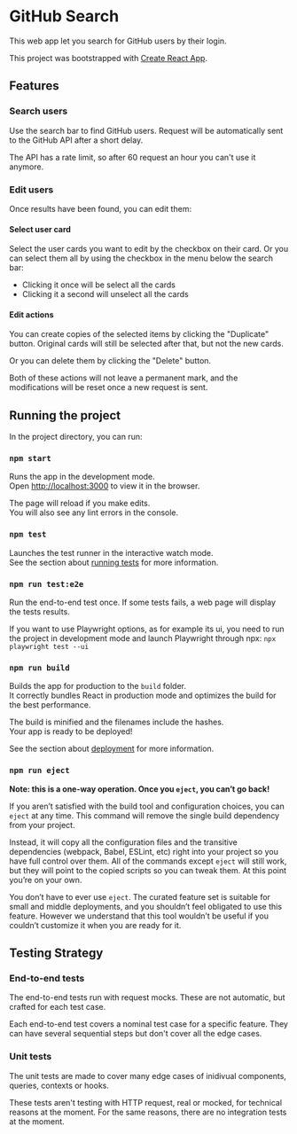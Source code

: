 # GitHub Search

This web app let you search for GitHub users by their login.

This project was bootstrapped with [Create React App](https://github.com/facebook/create-react-app).

## Features

### Search users

Use the search bar to find GitHub users. Request will be automatically sent to the GitHub API after a short delay.

The API has a rate limit, so after 60 request an hour you can't use it anymore.

### Edit users

Once results have been found, you can edit them:

#### Select user card

Select the user cards you want to edit by the checkbox on their card. Or you can select them all by using the checkbox in the menu below the search bar:

- Clicking it once will be select all the cards
- Clicking it a second will unselect all the cards

#### Edit actions

You can create copies of the selected items by clicking the "Duplicate" button. Original cards will still be selected after that, but not the new cards.

Or you can delete them by clicking the "Delete" button.

Both of these actions will not leave a permanent mark, and the modifications will be reset once a new request is sent.

## Running the project

In the project directory, you can run:

### `npm start`

Runs the app in the development mode.\
Open [http://localhost:3000](http://localhost:3000) to view it in the browser.

The page will reload if you make edits.\
You will also see any lint errors in the console.

### `npm test`

Launches the test runner in the interactive watch mode.\
See the section about [running tests](https://facebook.github.io/create-react-app/docs/running-tests) for more information.

### `npm run test:e2e`

Run the end-to-end test once. If some tests fails, a web page will display the tests results.

If you want to use Playwright options, as for example its ui, you need to run the project in development mode and launch Playwright through npx: `npx playwright test --ui`

### `npm run build`

Builds the app for production to the `build` folder.\
It correctly bundles React in production mode and optimizes the build for the best performance.

The build is minified and the filenames include the hashes.\
Your app is ready to be deployed!

See the section about [deployment](https://facebook.github.io/create-react-app/docs/deployment) for more information.

### `npm run eject`

**Note: this is a one-way operation. Once you `eject`, you can’t go back!**

If you aren’t satisfied with the build tool and configuration choices, you can `eject` at any time. This command will remove the single build dependency from your project.

Instead, it will copy all the configuration files and the transitive dependencies (webpack, Babel, ESLint, etc) right into your project so you have full control over them. All of the commands except `eject` will still work, but they will point to the copied scripts so you can tweak them. At this point you’re on your own.

You don’t have to ever use `eject`. The curated feature set is suitable for small and middle deployments, and you shouldn’t feel obligated to use this feature. However we understand that this tool wouldn’t be useful if you couldn’t customize it when you are ready for it.

## Testing Strategy

### End-to-end tests

The end-to-end tests run with request mocks. These are not automatic, but crafted for each test case.

Each end-to-end test covers a nominal test case for a specific feature. They can have several sequential steps but don't cover all the edge cases.

### Unit tests

The unit tests are made to cover many edge cases of inidivual components, queries, contexts or hooks.

These tests aren't testing with HTTP request, real or mocked, for technical reasons at the moment. For the same reasons, there are no integration tests at the moment.
